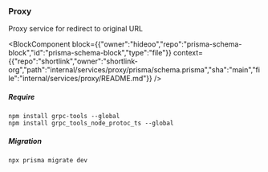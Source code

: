 ### Proxy

Proxy service for redirect to original URL

<BlockComponent
block={{"owner":"hideoo","repo":"prisma-schema-block","id":"prisma-schema-block","type":"file"}}
context={{"repo":"shortlink","owner":"shortlink-org","path":"internal/services/proxy/prisma/schema.prisma","sha":"main","file":"internal/services/proxy/README.md"}}
/>

##### Require

```
npm install grpc-tools --global
npm install grpc_tools_node_protoc_ts --global
```

##### Migration

```
npx prisma migrate dev
```
